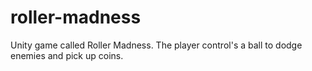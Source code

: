 # roller-madness
Unity game called Roller Madness. The player control's a ball to dodge enemies and pick up coins.
